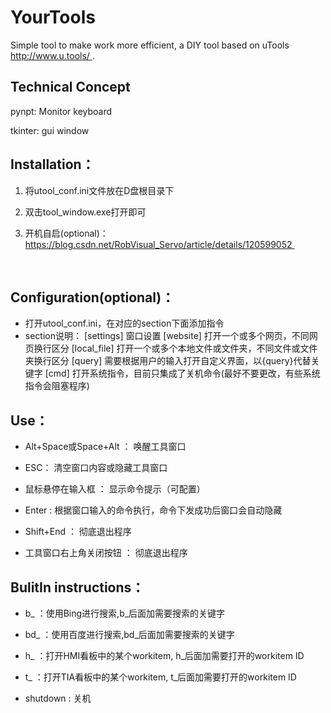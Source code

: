 # YourTools
Simple tool to make work more efficient, a DIY tool based on uTools http://www.u.tools/ .

## Technical Concept
pynpt: Monitor keyboard

tkinter: gui window

## Installation：
1. 将utool_conf.ini文件放在D盘根目录下
2. 双击tool_window.exe打开即可
3. 开机自启(optional)：https://blog.csdn.net/RobVisual_Servo/article/details/120599052 

   ​    


## Configuration(optional)：
- 打开utool_conf.ini，在对应的section下面添加指令
- section说明：
  [settings]    	 窗口设置
  [website]    	 打开一个或多个网页，不同网页换行区分
  [local_file] 	   打开一个或多个本地文件或文件夹，不同文件或文件夹换行区分
  [query]		   需要根据用户的输入打开自定义界面，以{query}代替关键字
  [cmd]		    打开系统指令，目前只集成了关机命令(最好不要更改，有些系统指令会阻塞程序)

    
## Use：

- Alt+Space或Space+Alt  ： 唤醒工具窗口

- ESC： 清空窗口内容或隐藏工具窗口

- 鼠标悬停在输入框  ： 显示命令提示（可配置）

- Enter :  根据窗口输入的命令执行，命令下发成功后窗口会自动隐藏

- Shift+End  ： 彻底退出程序

- 工具窗口右上角关闭按钮    ： 彻底退出程序



## BulitIn instructions：

- b_ ：使用Bing进行搜索,b_后面加需要搜索的关键字

- bd_ ：使用百度进行搜索,bd_后面加需要搜索的关键字

- h_   ：打开HMI看板中的某个workitem, h_后面加需要打开的workitem ID

- t_    ：打开TIA看板中的某个workitem, t_后面加需要打开的workitem ID

- shutdown   : 关机
